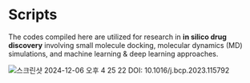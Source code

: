 # Scripts

The codes compiled here are utilized for research in **in silico drug discovery** involving small molecule docking, molecular dynamics (MD) simulations, and machine learning & deep learning approaches.

![스크린샷 2024-12-06 오후 4 25 22](https://github.com/user-attachments/assets/7db017a0-ec54-4cd8-bddc-c37806c867e1)
DOI: 10.1016/j.bcp.2023.115792
